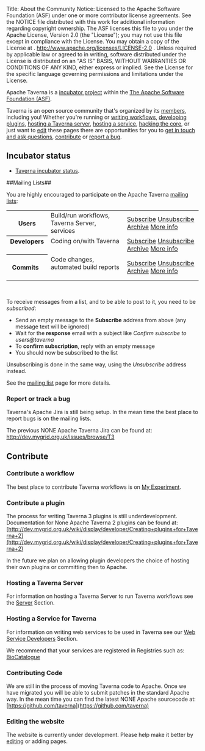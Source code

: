 Title:     About the Community
Notice:    Licensed to the Apache Software Foundation (ASF) under one
           or more contributor license agreements.  See the NOTICE file
           distributed with this work for additional information
           regarding copyright ownership.  The ASF licenses this file
           to you under the Apache License, Version 2.0 (the
           "License"); you may not use this file except in compliance
           with the License.  You may obtain a copy of the License at
           .
             http://www.apache.org/licenses/LICENSE-2.0
           .
           Unless required by applicable law or agreed to in writing,
           software distributed under the License is distributed on an
           "AS IS" BASIS, WITHOUT WARRANTIES OR CONDITIONS OF ANY
           KIND, either express or implied.  See the License for the
           specific language governing permissions and limitations
           under the License.

Apache Taverna is a [incubator project](http://incubator.apache.org/) within the 
[The Apache Software Foundation (ASF)](http://www.apache.org/).

Taverna is an open source community that's organized by its 
   [members](http://people.apache.org/committers-by-project.html#taverna), including you! 
Whether you're running or [writing workflows](#contribute-workflow), [developing plugins](#contribute-plugin), 
   [hosting a Taverna server](#contribute-server), [hosting a service](#contribute-host),
  [hacking the core](#contribute-code), or just want to [edit](#contribute-edit) these pages 
there are opportunities for you to [get in touch and ask questions](#contact), 
   [contribute](#contribute) or [report a bug](#reportbugs). 

## Incubator status

* [Taverna incubator status](http://incubator.apache.org/projects/taverna.html).

<a name="mailinglists"></a>
##Mailing Lists##

You are highly encouraged to participate on the Apache Taverna [mailing lists](/community/contact):

<table class="table table-condensed">
<tr>
  <th> Users </th>
  <td> Build/run workflows, Taverna Server, services</td>
  <td>
    <a class="btn btn-primary" href="mailto:users-subscribe@taverna.incubator.apache.org" role="button">Subscribe</a> 
    <a class="btn btn-default" href="mailto:users-unsubscribe@taverna.incubator.apache.org" role="button">Unsubscribe</a> 
    <a class="btn btn-default" href="http://apache-taverna-users.markmail.org/search/?q=" role="button">Archive</a> 
    <a class="btn btn-link" href="/community/contact/#userstaverna" role="button">More info</a> 
  </td>
</tr>
<tr>
  <th> Developers &nbsp;</th>
  <td> Coding on/with Taverna  &nbsp;</td>
  <td>
    <a class="btn btn-primary" href="mailto:dev-subscribe@taverna.incubator.apache.org" role="button">Subscribe</a> 
    <a class="btn btn-default" href="mailto:dev-unsubscribe@taverna.incubator.apache.org" role="button">Unsubscribe</a> 
    <a class="btn btn-default" href="http://apache-taverna-dev.markmail.org/search/?q=" role="button">Archive</a> 
    <a class="btn btn-link" href="/community/contact/#devtaverna" role="button">More info</a> 
  </td>

</tr>
<tr>
  <th> Commits  &nbsp;</th>
  <td> Code changes, automated build reports  &nbsp;</td>
  <td>
    <a class="btn btn-primary" href="mailto:commits-subscribe@taverna.incubator.apache.org" role="button">Subscribe</a> 
    <a class="btn btn-default" href="mailto:commits-unsubscribe@taverna.incubator.apache.org" role="button">Unsubscribe</a> 
    <a class="btn btn-default" href="http://www.mail-archive.com/commits@taverna.incubator.apache.org/" role="button">Archive</a> 
    <a class="btn btn-link" href="/community/contact/#commitstaverna" role="button">More info</a> 
  </td>
</tr>
</table>

<br>


To receive messages from a list, and to be able to post to it, you need to be *subscribed*:

 - Send an empty message to the **Subscribe** address from above (any message text will be ignored)
 - Wait for the **response** email with a subject like *Confirm subscribe to users@taverna*
 - To **confirm subscription**, reply with an empty message
 - You should now be subscribed to the list

Unsubscribing is done in the same way, using the *Unsubscribe* address instead.

See the [mailing list](/community/contact) page for more details.

 
<a name="reportbugs"></a>
### Report or track a bug

Taverna's Apache Jira is still being setup.
In the mean time the best place to report bugs is on the mailing lists.

The previous NONE Apache Taverna Jira can be found at:
<http://dev.mygrid.org.uk/issues/browse/T3>
  
<a name="contribute"></a>
## Contribute

<a name="contribute-workflow"></a>
### Contribute a workflow

The best place to contribute Taverna workflows is on 
   [My Experiment](http://www.myexperiment.org). 

<a name="contribute-plugin"></a>
### Contribute a plugin ###
The process for writing Taverna 3 plugins is still underdevelopment.
Documentation for None Apache Taverna 2 plugins can be found at: 
[http://dev.mygrid.org.uk/wiki/display/developer/Creating+plugins+for+Taverna+2](http://dev.mygrid.org.uk/wiki/display/developer/Creating+plugins+for+Taverna+2)

In the future we plan on allowing plugin developers the choice of hosting their own plugins or committing then to Apache.

<a name="contribute-server"></a>
### Hosting a Taverna Server  
For information on hosting a Taverna Server to run Taverna workflows see the 
[Server](/documentation/server) Section.

<a name="contribute-host"></a>
### Hosting a Service for Taverna
For information on writing web services to be used in Taverna see our 
   [Web Service Developers](/documentation/web-service-developers) Section.

We recommend that your services are registered in Registries such as:
   [BioCatalogue](http://www.biocatalogue.org)

<a name="contribute-code"></a>
### Contributing Code

We are still in the process of moving Taverna code to Apache.
Once we have migrated you will be able to submit patches in the standard Apache way.
In the mean time you can find the latest NONE Apache sourcecode at:
[https://github.com/taverna](https://github.com/taverna)

<a name="contribute-edit"></a>
### Editing the website
The website is currently under development.
Please help make it better by [editing](/community/edit) or adding pages.

